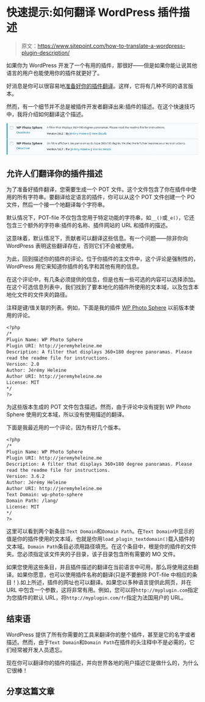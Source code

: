 # 快速提示:如何翻译 WordPress 插件描述

> 原文：<https://www.sitepoint.com/how-to-translate-a-wordpress-plugin-description/>

如果你为 WordPress 开发了一个有用的插件，那很好——但是如果你能让说其他语言的用户也能使用你的插件就更好了。

好消息是你可以很容易地[准备好你的插件翻译](https://www.sitepoint.com/wordpress-i18n-make-your-plugin-translation-ready/)。这样，它将有几种不同的语言版本。

然而，有一个细节并不总是被插件开发者翻译出来:插件的描述。在这个快速技巧中，我将介绍如何翻译这个描述。

![translate plugin description](img/ac524def88b7619996e4360c547acef7.png)

## 允许人们翻译你的插件描述

为了准备好插件翻译，您需要生成一个 POT 文件。这个文件包含了你在插件中使用的所有字符串。要翻译给定语言的插件，你可以从这个 POT 文件创建一个 PO 文件，然后一个接一个地翻译每个字符串。

默认情况下，POT-file 不仅包含您用于特定功能的字符串，如`__()`或`_e()`，它还包含三个额外的字符串:插件的名称、插件网站的 URL 和插件的描述。

这意味着，默认情况下，贡献者可以翻译这些信息。有一个问题——除非你向 WordPress 表明这些翻译存在，否则它们不会被使用。

为此，回到描述你的插件的评论。位于你插件的主文件中，这个评论是强制性的，WordPress 用它来知道你插件的名字和其他有用的信息。

在这个评论中，有几条必须提供的信息，但是也有一些可选的内容可以选择添加。在这个可选信息列表中，我们找到了要本地化的插件所使用的文本域，以及包含本地化文件的文件夹的路径。

注释是键/值关联的列表。例如，下面是我的插件 [WP Photo Sphere](https://wordpress.org/plugins/wp-photo-sphere/) 以前版本使用的评论。

```
<?php
/*
Plugin Name: WP Photo Sphere
Plugin URI: http://jeremyheleine.me
Description: A filter that displays 360×180 degree panoramas. Please read the readme file for instructions.
Version: 2.0
Author: Jérémy Heleine
Author URI: http://jeremyheleine.me
License: MIT
*/
?> 
```

为这些版本生成的 POT 文件包含描述。然而，由于评论中没有提到 WP Photo Sphere 使用的文本域，所以没有使用描述的翻译。

下面是我最近用的一个评论，因为有好几个版本。

```
<?php
/*
Plugin Name: WP Photo Sphere
Plugin URI: http://jeremyheleine.me
Description: A filter that displays 360×180 degree panoramas. Please read the readme file for instructions.
Version: 3.6.2
Author: Jérémy Heleine
Author URI: http://jeremyheleine.me
Text Domain: wp-photo-sphere
Domain Path: /lang/
License: MIT
*/
?> 
```

这里可以看到两个新条目:`Text Domain`和`Domain Path`。在`Text Domain`中显示的值是你的插件使用的文本域，也就是你用`load_plugin_textdomain()`载入插件的文本域。`Domain Path`条目必须用路径填充。在这个条目中，根是你的插件的文件夹。您必须指定该文件夹的子目录，该子目录包含所有需要的 MO 文件。

如果您使用这些条目，并且插件描述的翻译在当前语言中可用，那么将使用这些翻译。如果你愿意，也可以使用插件名称的翻译(只是不要删除 POT-file 中相应的条目！).如上所述，插件的网址也可以翻译。如果您以多种语言提供此网页，并在 URL 中包含一个参数，这将非常有用。例如，您可以将`http://myplugin.com`指定为您插件的默认 URL，将`http://myplugin.com/fr`指定为法国用户的 URL。

## 结束语

WordPress 提供了所有你需要的工具来翻译你的整个插件，甚至是它的名字或者描述。然而，由于`Text Domain`和`Domain Path`在插件的头注释中不是必需的，它们经常被开发人员遗忘。

现在你可以翻译你的插件的描述，并向世界各地的用户描述它是做什么的，为什么它很棒！

## 分享这篇文章